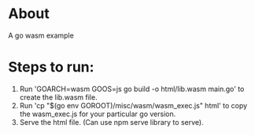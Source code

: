 # About
A go wasm example

# Steps to run:
1. Run 'GOARCH=wasm GOOS=js go build -o html/lib.wasm main.go' to create the lib.wasm file.
2. Run 'cp "$(go env GOROOT)/misc/wasm/wasm_exec.js" html' to copy the wasm_exec.js for your particular go version.
3. Serve the html file. (Can use npm serve library to serve).